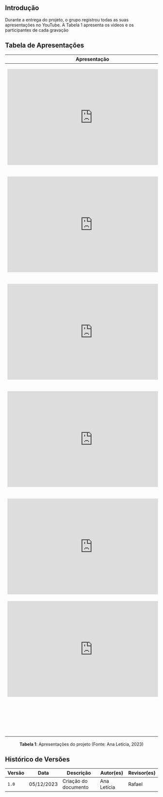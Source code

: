 ## Introdução
Durante a entrega do projeto, o grupo registrou todas as suas apresentações no YouTube. A Tabela 1 apresenta os vídeos e os participantes de cada gravação

## Tabela de Apresentações
<center>

| Apresentação | Etapa | Participantes
| ------------- | ------- | -------------- |
| <p style="text-align: center"><iframe width="560" height="315" src="https://www.youtube.com/embed/Udj_30weK_k?si=0MhacjA5gYMWydvI" title="YouTube video player" frameborder="0" allow="accelerometer; autoplay; clipboard-write; encrypted-media; gyroscope; picture-in-picture; web-share" allowfullscreen></iframe></p> | 1 | Ana Leticia, Ana Luíza, Artur, Edilberto, Rafael, Raphaela |
| <p style="text-align: center"><iframe width="560" height="315" src="https://www.youtube.com/embed/I6TU7pNQBos?si=ivxjNpdm7FCKFSLZ" title="YouTube video player" frameborder="0" allow="accelerometer; autoplay; clipboard-write; encrypted-media; gyroscope; picture-in-picture; web-share" allowfullscreen></iframe></p> | 2 | Ana Leticia, Ana Luíza, Artur, Edilberto, Rafael, Raphaela |
| <p style="text-align: center"><iframe width="560" height="315" src="https://www.youtube.com/embed/n5eb3iGrjOg?si=nwkjo0-UiX851r16" title="YouTube video player" frameborder="0" allow="accelerometer; autoplay; clipboard-write; encrypted-media; gyroscope; picture-in-picture; web-share" allowfullscreen></iframe></p> | 3 | Ana Leticia, Ana Luíza, Artur, Edilberto, Rafael, Raphaela | 
| <p style="text-align: center"><iframe width="560" height="315" src="https://www.youtube.com/embed/bO_olUVVuWY?si=JBIqX4VQXxsdulnh" title="YouTube video player" frameborder="0" allow="accelerometer; autoplay; clipboard-write; encrypted-media; gyroscope; picture-in-picture; web-share" allowfullscreen></iframe></p> | 4 | Ana Leticia, Ana Luíza, Artur, Edilberto, Rafael |
| <p style="text-align: center"><iframe width="560" height="315" src="https://www.youtube.com/embed/0HGdqEAP50Y?si=oXIyGpNYC1hzMjuy" title="YouTube video player" frameborder="0" allow="accelerometer; autoplay; clipboard-write; encrypted-media; gyroscope; picture-in-picture; web-share" allowfullscreen></iframe></p> | 5.1 | Ana Leticia, Ana Luíza, Artur, Edilberto, Rafael |
| <iframe width="560" height="315" src="https://www.youtube.com/embed/evhYqPZ3PmA?si=fDZuzscefgIByMc-" title="YouTube video player" frameborder="0" allow="accelerometer; autoplay; clipboard-write; encrypted-media; gyroscope; picture-in-picture; web-share" allowfullscreen></iframe> | 5.2 | Ana Leticia, Ana Luíza, Artur, Edilberto, Rafael, Raphaela |
| <p style="text-align: center"></p> | 6 | Ana Leticia, Ana Luíza, Artur, Edilberto, Rafael, Raphaela |
**Tabela 1**: Apresentações do projeto (Fonte: Ana Letícia, 2023)


</center>

## Histórico de Versões

| Versão | Data  | Descrição| Autor(es)| Revisor(es) |
| ------ | ---------- | ------------------------------------------------------------------------------ | ------------------------------------------------ | ------------------------------------------------ |
| `1.0`  | 05/12/2023 | Criação do documento | Ana Letícia  |  Rafael  |
